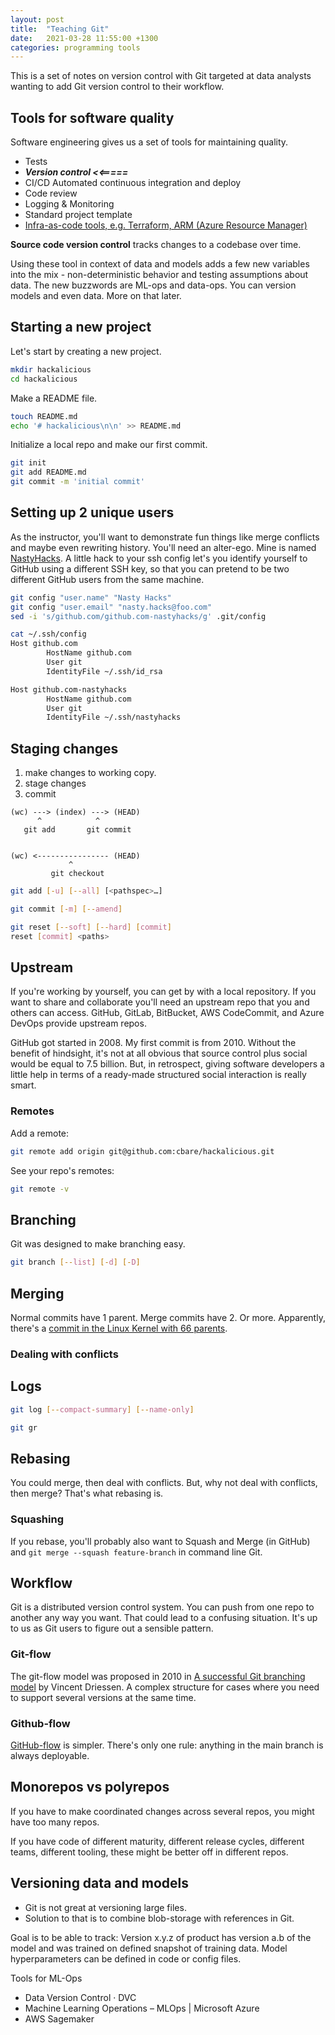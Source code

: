 ```yaml
---
layout: post
title:  "Teaching Git"
date:   2021-03-28 11:55:00 +1300
categories: programming tools
---
```


This is a set of notes on version control with Git targeted at data analysts wanting to add Git version control to their workflow.

## Tools for software quality

Software engineering gives us a set of tools for maintaining quality.

- Tests
- ***Version control  <<=====***
- CI/CD Automated continuous integration and deploy
- Code review
- Logging & Monitoring
- Standard project template
- [Infra-as-code tools, e.g. Terraform, ARM (Azure Resource Manager)][22]

**Source code version control** tracks changes to a codebase over time.

Using these tool in context of data and models adds a few new variables into the mix - non-deterministic behavior and testing assumptions about data. The new buzzwords are ML-ops and data-ops. You can version models and even data. More on that later.

## Starting a new project

Let's start by creating a new project.

``` sh
mkdir hackalicious
cd hackalicious
```

Make a README file.

``` sh
touch README.md
echo '# hackalicious\n\n' >> README.md
```

Initialize a local repo and make our first commit.

``` sh
git init
git add README.md
git commit -m 'initial commit'
```

## Setting up 2 unique users

As the instructor, you'll want to demonstrate fun things like merge conflicts and maybe even rewriting history. You'll need an alter-ego. Mine is named [NastyHacks][21]. A little hack to your ssh config let's you identify yourself to GitHub using a different SSH key, so that you can pretend to be two different GitHub users from the same machine.

``` sh
git config "user.name" "Nasty Hacks"
git config "user.email" "nasty.hacks@foo.com"
sed -i 's/github.com/github.com-nastyhacks/g' .git/config
```

``` sh
cat ~/.ssh/config
Host github.com
        HostName github.com
        User git
        IdentityFile ~/.ssh/id_rsa

Host github.com-nastyhacks
        HostName github.com
        User git
        IdentityFile ~/.ssh/nastyhacks
```


## Staging changes

1. make changes to working copy.
2. stage changes
3. commit

```
(wc) ---> (index) ---> (HEAD)
      ^            ^
   git add       git commit


(wc) <---------------- (HEAD)
             ^
         git checkout
```


``` sh
git add [-u] [--all] [<pathspec>…​]
```

``` sh
git commit [-m] [--amend]
```

``` sh
git reset [--soft] [--hard] [commit]
reset [commit] <paths>
```

## Upstream

If you're working by yourself, you can get by with a local repository. If you want to share and collaborate you'll need an upstream repo that you and others can access. GitHub, GitLab, BitBucket, AWS CodeCommit, and Azure DevOps provide upstream repos.

GitHub got started in 2008. My first commit is from 2010. Without the benefit of hindsight, it's not at all obvious that source control plus social would be equal to 7.5 billion. But, in retrospect, giving software developers a little help in terms of a ready-made structured social interaction is really smart.

### Remotes

Add a remote:

``` sh
git remote add origin git@github.com:cbare/hackalicious.git
```

See your repo's remotes:

``` sh
git remote -v
```

## Branching

Git was designed to make branching easy.

``` sh
git branch [--list] [-d] [-D] 
```

## Merging

Normal commits have 1 parent. Merge commits have 2. Or more. Apparently, there's a [commit in the Linux Kernel with 66 parents][23].

### Dealing with conflicts

## Logs

``` sh
git log [--compact-summary] [--name-only]
```

``` sh
git gr
```

## Rebasing

You could merge, then deal with conflicts. But, why not deal with conflicts, then merge? That's what rebasing is.

### Squashing

If you rebase, you'll probably also want to Squash and Merge (in GitHub) and `git merge --squash feature-branch` in command line Git.

## Workflow

Git is a distributed version control system. You can push from one repo to another any way you want. That could lead to a confusing situation. It's up to us as Git users to figure out a sensible pattern.

### Git-flow

The git-flow model was proposed in 2010 in [A successful Git branching model][25] by Vincent Driessen. A complex structure for cases where you need to support several versions at the same time. 

### Github-flow

[GitHub-flow][24] is simpler. There's only one rule: anything in the main branch is always deployable.

## Monorepos vs polyrepos

If you have to make coordinated changes across several repos, you might have too many repos.

If you have code of different maturity, different release cycles, different teams, different tooling, these might be better off in different repos.


## Versioning data and models

 - Git is not great at versioning large files.​
 - Solution to that is to combine blob-storage with references in Git.​

Goal is to be able to track: Version x.y.z of product has version a.b of the model and was trained on defined snapshot of training data. Model hyperparameters can be defined in code or config files.​

Tools for ML-Ops
 - Data Version Control · DVC​
 - Machine Learning Operations – MLOps | Microsoft Azure​
 - AWS Sagemaker
​


[21]: https://github.com/nastyhacks
[22]: https://docs.microsoft.com/en-us/dotnet/architecture/cloud-native/infrastructure-as-code
[23]: https://www.destroyallsoftware.com/blog/2017/the-biggest-and-weirdest-commits-in-linux-kernel-git-history
[24]: https://guides.github.com/introduction/flow/
[25]: https://nvie.com/posts/a-successful-git-branching-model/

